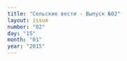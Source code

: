 ```yaml
---
title: "Сельские вести - Выпуск №02"
layout: issue
number: "02"
day: "15"
month: "01"
year: "2015"
---
```

